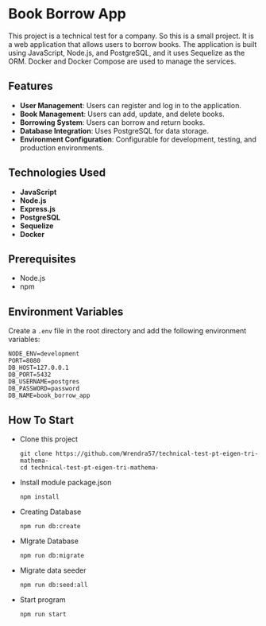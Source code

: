 # Book Borrow App

This project is a technical test for a company. So this is a small project. It is a web application that allows users to borrow books. The application is built using JavaScript, Node.js, and PostgreSQL, and it uses Sequelize as the ORM. Docker and Docker Compose are used to manage the services.

## Features

- **User Management**: Users can register and log in to the application.
- **Book Management**: Users can add, update, and delete books.
- **Borrowing System**: Users can borrow and return books.
- **Database Integration**: Uses PostgreSQL for data storage.
- **Environment Configuration**: Configurable for development, testing, and production environments.

## Technologies Used

- **JavaScript**
- **Node.js**
- **Express.js**
- **PostgreSQL**
- **Sequelize**
- **Docker**

## Prerequisites

- Node.js
- npm

## Environment Variables

Create a `.env` file in the root directory and add the following environment variables:

```env
NODE_ENV=development
PORT=8080
DB_HOST=127.0.0.1
DB_PORT=5432
DB_USERNAME=postgres
DB_PASSWORD=password
DB_NAME=book_borrow_app
```

## How To Start
- Clone this project
    ``` 
    git clone https://github.com/Wrendra57/technical-test-pt-eigen-tri-mathema-
    cd technical-test-pt-eigen-tri-mathema-
    ```
- Install module package.json
    ``` 
    npm install 
    ```
- Creating Database
    ``` 
    npm run db:create 
    ```
- MIgrate Database
    ```
    npm run db:migrate
    ```
- Migrate data seeder
    ```
    npm run db:seed:all
    ```
- Start program
    ```
    npm run start
    ```

